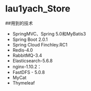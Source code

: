 # lau1yach_Store
##用到的技术
- SpringMVC、Spring 5.0和MyBatis3
- Spring Boot 2.0.1
- Spring Cloud  Finchley.RC1
- Redis-4.0
- RabbitMQ-3.4
- Elasticsearch-5.6.8
- nginx-1.10.2：
- FastDFS - 5.0.8
- MyCat
- Thymeleaf